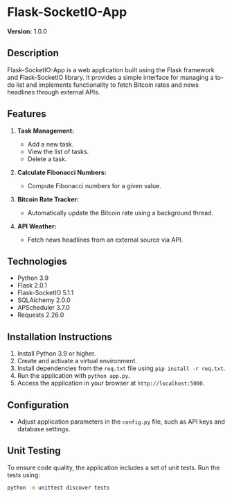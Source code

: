 # Flask-SocketIO-App

**Version:** 1.0.0

## Description

Flask-SocketIO-App is a web application built using the Flask framework and Flask-SocketIO library. It provides a simple interface for managing a to-do list and implements functionality to fetch Bitcoin rates and news headlines through external APIs.

## Features

1. **Task Management:**
    - Add a new task.
    - View the list of tasks.
    - Delete a task.

2. **Calculate Fibonacci Numbers:**
    - Compute Fibonacci numbers for a given value.

3. **Bitcoin Rate Tracker:**
    - Automatically update the Bitcoin rate using a background thread.

4. **API Weather:**
    - Fetch news headlines from an external source via API.

## Technologies

- Python 3.9
- Flask 2.0.1
- Flask-SocketIO 5.1.1
- SQLAlchemy 2.0.0
- APScheduler 3.7.0
- Requests 2.26.0

## Installation Instructions

1. Install Python 3.9 or higher.
2. Create and activate a virtual environment.
3. Install dependencies from the `req.txt` file using `pip install -r req.txt`.
4. Run the application with `python app.py`.
5. Access the application in your browser at `http://localhost:5000`.

## Configuration

- Adjust application parameters in the `config.py` file, such as API keys and database settings.

## Unit Testing

To ensure code quality, the application includes a set of unit tests. Run the tests using:

```bash
python -m unittest discover tests